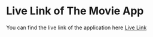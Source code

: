 
# Live Link of The Movie App 

You can find the live link of the application here [Live Link](https://flamboyant-booth-f2d694.netlify.app/)

